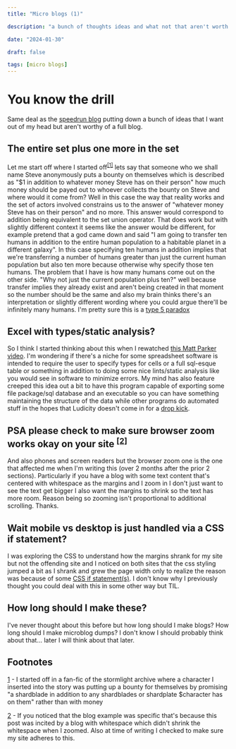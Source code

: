 ```yaml
---
title: "Micro blogs (1)"

description: "a bunch of thoughts ideas and what not that aren't worth of full blogs but that I still want to write down"

date: "2024-01-30"

draft: false

tags: [micro blogs]
---
```


# You know the drill

Same deal as the [speedrun blog](https://pagwin.xyz/blog/speedrun/) putting down a bunch of ideas that I want out of my head but aren't worthy of a full blog.

## The entire set plus one more in the set

Let me start off where I started off<sup>[[1]](#1)</sup> lets say that someone who we shall name Steve anonymously puts a bounty on themselves which is described as "$1 in addition to whatever money Steve has on their person" how much money should be payed out to whoever collects the bounty on Steve and where would it come from? Well in this case the way that reality works and the set of actors involved constrains us to the answer of "whatever money Steve has on their person" and no more. This answer would correspond to addition being equivalent to the set union operator. That does work but with slightly different context it seems like the answer would be different, for example pretend that a god came down and said "I am going to transfer ten humans in addition to the entire human population to a habitable planet in a different galaxy". In this case specifying ten humans in addition implies that we're transferring a number of humans greater than just the current human population but also ten more because otherwise why specify those ten humans. The problem that I have is how many humans come out on the other side. "Why not just the current population plus ten?" well because transfer implies they already exist and aren't being created in that moment so the number should be the same and also my brain thinks there's an interpretation or slightly different wording where you could argue there'll be infinitely many humans. I'm pretty sure this is a [type 5 paradox](https://youtu.be/ppX7Qjbe6BM?t=2035)

## Excel with types/static analysis?

So I think I started thinking about this when I rewatched [this Matt Parker video](https://www.youtube.com/watch?v=yb2zkxHDfUE). I'm wondering if there's a niche for some spreadsheet software is intended to require the user to specify types for cells or a full sql-esque table or something in addition to doing some nice lints/static analysis like you would see in software to minimize errors. My mind has also feature creeped this idea out a bit to have this program capable of exporting some file package/sql database and an executable so you can have something maintaining the structure of the data while other programs do automated stuff in the hopes that Ludicity doesn't come in for a [drop kick](https://ludic.mataroa.blog/blog/i-will-fucking-dropkick-you-if-you-use-that-spreadsheet/).


## PSA please check to make sure browser zoom works okay on your site <sup>[[2]](#2)</sup>

And also phones and screen readers but the browser zoom one is the one that affected me when I'm writing this (over 2 months after the prior 2 sections). Particularly if you have a blog with some text content that's centered with whitespace as the margins and I zoom in I don't just want to see the text get bigger I also want the margins to shrink so the text has more room. Reason being so zooming isn't proportional to additional scrolling. Thanks.

## Wait mobile vs desktop is just handled via a CSS if statement?

I was exploring the CSS to understand how the margins shrank for my site but not the offending site and I noticed on both sites that the css styling jumped a bit as I shrank and grew the page width only to realize the reason was because of some [CSS if statement(s)](https://css-tricks.com/a-complete-guide-to-css-media-queries/). I don't know why I previously thought you could deal with this in some other way but TIL.


## How long should I make these?

I've never thought about this before but how long should I make blogs? How long should I make microblog dumps? I don't know I should probably think about that... later I will think about that later.

## Footnotes

<a href="./#1" name="1">1</a> - I started off in a fan-fic of the stormlight archive where a character I inserted into the story was putting up a bounty for themselves by promising "a shardblade in addition to any shardblades or shardplate $character has on them" rather than with money

<a href="./#2" name="2">2</a> - If you noticed that the blog example was specific that's because this post was incited by a blog with whitespace which didn't shrink the whitespace when I zoomed. Also at time of writing I checked to make sure my site adheres to this.
